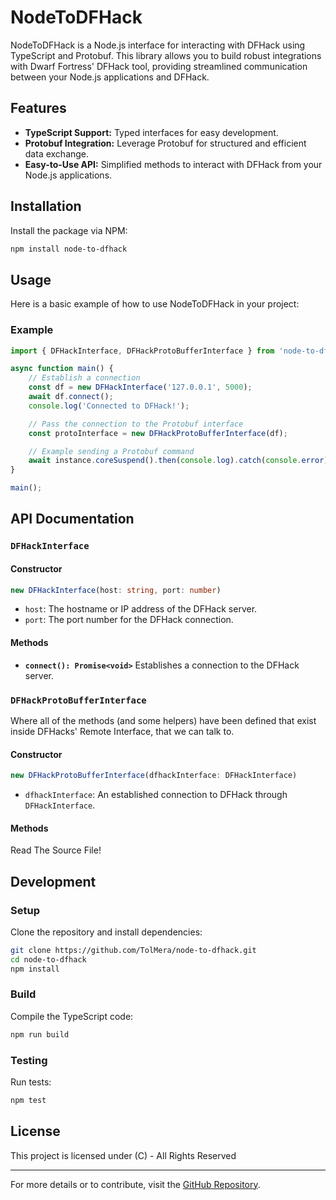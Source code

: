 # NodeToDFHack

NodeToDFHack is a Node.js interface for interacting with DFHack using TypeScript and Protobuf. This library allows you to build robust integrations with Dwarf Fortress' DFHack tool, providing streamlined communication between your Node.js applications and DFHack.

## Features

- **TypeScript Support:** Typed interfaces for easy development.
- **Protobuf Integration:** Leverage Protobuf for structured and efficient data exchange.
- **Easy-to-Use API:** Simplified methods to interact with DFHack from your Node.js applications.

## Installation

Install the package via NPM:

```bash
npm install node-to-dfhack
```

## Usage

Here is a basic example of how to use NodeToDFHack in your project:

### Example

```typescript
import { DFHackInterface, DFHackProtoBufferInterface } from 'node-to-dfhack';

async function main() {
    // Establish a connection
    const df = new DFHackInterface('127.0.0.1', 5000);
    await df.connect();
    console.log('Connected to DFHack!');

    // Pass the connection to the Protobuf interface
    const protoInterface = new DFHackProtoBufferInterface(df);

    // Example sending a Protobuf command
    await instance.coreSuspend().then(console.log).catch(console.error);
}

main();
```

## API Documentation

### `DFHackInterface`

#### Constructor
```typescript
new DFHackInterface(host: string, port: number)
```
- `host`: The hostname or IP address of the DFHack server.
- `port`: The port number for the DFHack connection.

#### Methods

- **`connect(): Promise<void>`**
  Establishes a connection to the DFHack server.

### `DFHackProtoBufferInterface`

Where all of the methods (and some helpers) have been defined that exist inside DFHacks' Remote Interface, that we can talk to.

#### Constructor
```typescript
new DFHackProtoBufferInterface(dfhackInterface: DFHackInterface)
```
- `dfhackInterface`: An established connection to DFHack through `DFHackInterface`.

#### Methods

Read The Source File!

## Development

### Setup

Clone the repository and install dependencies:

```bash
git clone https://github.com/TolMera/node-to-dfhack.git
cd node-to-dfhack
npm install
```

### Build

Compile the TypeScript code:

```bash
npm run build
```

### Testing

Run tests:

```bash
npm test
```

## License

This project is licensed under (C) - All Rights Reserved

---

For more details or to contribute, visit the [GitHub Repository](https://github.com/TolMera/node-to-dfhack).

